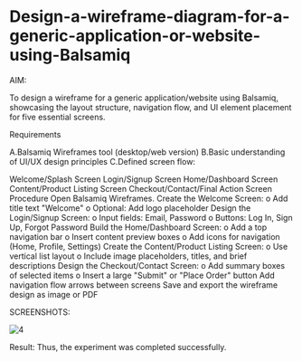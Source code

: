 # Design-a-wireframe-diagram-for-a-generic-application-or-website-using-Balsamiq

AIM:

To design a wireframe for a generic application/website using Balsamiq, showcasing the layout structure, navigation flow, and UI element placement for five essential screens.

Requirements

A.Balsamiq Wireframes tool (desktop/web version) B.Basic understanding of UI/UX design principles C.Defined screen flow:

Welcome/Splash Screen
Login/Signup Screen
Home/Dashboard Screen
Content/Product Listing Screen
Checkout/Contact/Final Action Screen
Procedure
Open Balsamiq Wireframes.
Create the Welcome Screen: o Add title text "Welcome" o Optional: Add logo placeholder
Design the Login/Signup Screen: o Input fields: Email, Password o Buttons: Log In, Sign Up, Forgot Password
Build the Home/Dashboard Screen: o Add a top navigation bar o Insert content preview boxes o Add icons for navigation (Home, Profile, Settings)
Create the Content/Product Listing Screen: o Use vertical list layout o Include image placeholders, titles, and brief descriptions
Design the Checkout/Contact Screen: o Add summary boxes of selected items o Insert a large "Submit" or "Place Order" button
Add navigation flow arrows between screens
Save and export the wireframe design as image or PDF

SCREENSHOTS:

![4](https://github.com/user-attachments/assets/aea8cbe4-228e-4a4b-ba1c-a23806cdc8ea)


Result:
Thus, the experiment was completed successfully.

